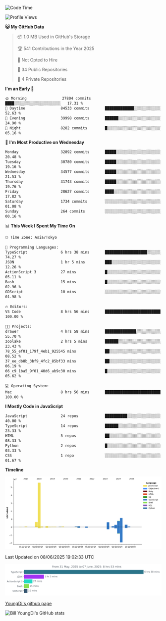 <!--START_SECTION:waka-->
![Code Time](http://img.shields.io/badge/Code%20Time-1%2C320%20hrs%2016%20mins-blue)

![Profile Views](http://img.shields.io/badge/Profile%20Views-1-blue)

**🐱 My GitHub Data** 

> 📦 1.0 MB Used in GitHub's Storage 
 > 
> 🏆 541 Contributions in the Year 2025
 > 
> 🚫 Not Opted to Hire
 > 
> 📜 34 Public Repositories 
 > 
> 🔑 4 Private Repositories 
 > 
**I'm an Early 🐤** 

```text
🌞 Morning                27804 commits       ████░░░░░░░░░░░░░░░░░░░░░   17.31 % 
🌆 Daytime                84533 commits       █████████████░░░░░░░░░░░░   52.63 % 
🌃 Evening                39998 commits       ██████░░░░░░░░░░░░░░░░░░░   24.90 % 
🌙 Night                  8282 commits        █░░░░░░░░░░░░░░░░░░░░░░░░   05.16 % 
```
📅 **I'm Most Productive on Wednesday** 

```text
Monday                   32892 commits       █████░░░░░░░░░░░░░░░░░░░░   20.48 % 
Tuesday                  30780 commits       █████░░░░░░░░░░░░░░░░░░░░   19.16 % 
Wednesday                34577 commits       █████░░░░░░░░░░░░░░░░░░░░   21.53 % 
Thursday                 31743 commits       █████░░░░░░░░░░░░░░░░░░░░   19.76 % 
Friday                   28627 commits       ████░░░░░░░░░░░░░░░░░░░░░   17.82 % 
Saturday                 1734 commits        ░░░░░░░░░░░░░░░░░░░░░░░░░   01.08 % 
Sunday                   264 commits         ░░░░░░░░░░░░░░░░░░░░░░░░░   00.16 % 
```


📊 **This Week I Spent My Time On** 

```text
🕑︎ Time Zone: Asia/Tokyo

💬 Programming Languages: 
TypeScript               6 hrs 38 mins       ███████████████████░░░░░░   74.27 % 
JSON                     1 hr 5 mins         ███░░░░░░░░░░░░░░░░░░░░░░   12.26 % 
ActionScript 3           27 mins             █░░░░░░░░░░░░░░░░░░░░░░░░   05.11 % 
Bash                     15 mins             █░░░░░░░░░░░░░░░░░░░░░░░░   02.96 % 
GDScript                 10 mins             ░░░░░░░░░░░░░░░░░░░░░░░░░   01.98 % 

🔥 Editors: 
VS Code                  8 hrs 56 mins       █████████████████████████   100.00 % 

🐱‍💻 Projects: 
drawer                   4 hrs 58 mins       ██████████████░░░░░░░░░░░   55.70 % 
zoolake                  2 hrs 5 mins        ██████░░░░░░░░░░░░░░░░░░░   23.43 % 
78_55_ef01_179f_4eb1_925545 mins             ██░░░░░░░░░░░░░░░░░░░░░░░   08.52 % 
37_ee_db8b_3bf9_4fc2_85bf33 mins             ██░░░░░░░░░░░░░░░░░░░░░░░   06.19 % 
66_c9_1ba5_9f01_40d6_ab9c30 mins             █░░░░░░░░░░░░░░░░░░░░░░░░   05.62 % 

💻 Operating System: 
Mac                      8 hrs 56 mins       █████████████████████████   100.00 % 
```

**I Mostly Code in JavaScript** 

```text
JavaScript               24 repos            ██████████░░░░░░░░░░░░░░░   40.00 % 
TypeScript               14 repos            ██████░░░░░░░░░░░░░░░░░░░   23.33 % 
HTML                     5 repos             ██░░░░░░░░░░░░░░░░░░░░░░░   08.33 % 
Python                   2 repos             █░░░░░░░░░░░░░░░░░░░░░░░░   03.33 % 
CSS                      1 repo              ░░░░░░░░░░░░░░░░░░░░░░░░░   01.67 % 
```



**Timeline**

![Lines of Code chart](https://raw.githubusercontent.com/Youngdi/Youngdi/master/assets/bar_graph.png)


 Last Updated on 08/06/2025 19:02:33 UTC
<!--END_SECTION:waka-->

![wakatime](./images/stat.svg)

[YoungDi's github page](https://youngdi.github.io)

![Bill YoungDi's GitHub stats](https://github-readme-stats.vercel.app/api?username=youngdi&count_private=true&show_icons=true)
